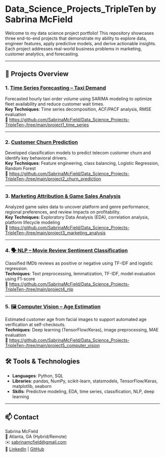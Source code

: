 # Data_Science_Projects_TripleTen by Sabrina McField

Welcome to my data science project portfolio! This repository showcases three end-to-end projects that demonstrate my ability to explore data, engineer features, apply predictive models, and derive actionable insights. Each project addresses real-world business problems in marketing, customer analytics, and forecasting.

---

## 📁 Projects Overview

### 1. [Time Series Forecasting – Taxi Demand](./project1_time_series) 
Forecasted hourly taxi order volume using SARIMA modeling to optimize fleet availability and reduce customer wait times.  
**Key Techniques**: Time series decomposition, ACF/PACF analysis, RMSE evaluation  
🔗 https://github.com/SabrinaMcField/Data_Science_Projects-TripleTen-/tree/main/project1_time_series

---

### 2. [Customer Churn Prediction](./project2_churn_prediction) 
Developed classification models to predict telecom customer churn and identify key behavioral drivers.  
**Key Techniques**: Feature engineering, class balancing, Logistic Regression, Random Forest  
🔗 https://github.com/SabrinaMcField/Data_Science_Projects-TripleTen-/tree/main/project2_churn_prediction

---

### 3. [Marketing Attribution & Game Sales Analysis](./project3_marketing_analysis) 
Analyzed game sales data to uncover platform and genre performance, regional preferences, and review impacts on profitability.  
**Key Techniques**: Exploratory Data Analysis (EDA), correlation analysis, platform lifecycle modeling  
🔗 https://github.com/SabrinaMcField/Data_Science_Projects-TripleTen-/tree/main/project3_marketing_analysis

---

### 4. [🗣 NLP – Movie Review Sentiment Classification](./project4_nlp)
Classified IMDb reviews as positive or negative using TF-IDF and logistic regression.  
**Techniques**: Text preprocessing, lemmatization, TF-IDF, model evaluation using F1-score  
🔗 https://github.com/SabrinaMcField/Data_Science_Projects-TripleTen-/tree/main/project4_nlp

---

### 5. [🖼 Computer Vision – Age Estimation](./project5_computer_vision)  
Estimated customer age from facial images to support automated age verification at self-checkouts.  
**Techniques**: Deep learning (TensorFlow/Keras), image preprocessing, MAE evaluation  
🔗 https://github.com/SabrinaMcField/Data_Science_Projects-TripleTen-/tree/main/project5_computer_vision

## 🛠 Tools & Technologies
- **Languages**: Python, SQL  
- **Libraries**: pandas, NumPy, scikit-learn, statsmodels, TensorFlow/Keras, matplotlib, seaborn  
- **Skills**: Predictive modeling, EDA, time series, classification, NLP, deep learning

---

## 📫 Contact  
Sabrina McField  
📍 Atlanta, GA (Hybrid/Remote)  
✉️ sabrinamcfield@gmail.com  
🔗 [LinkedIn](#) | [GitHub](https://github.com/SabrinaMcField)

